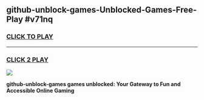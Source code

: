 
## github-unblock-games-Unblocked-Games-Free-Play #v71nq
<h3>
<a href="https://us.freeplayer.one?title=github-unblock-games&ref=9M">CLICK TO PLAY</a></h3>
<hr>

<h3>
<a href="https://us.freeplayer.one?title=github-unblock-games&ref=9M">CLICK 2 PLAY</a>
  
</h3>

<a href="https://us.freeplayer.one?title=github-unblock-games&ref=9M"><img src="https://clearcache.store/games.png"></a>


**github-unblock-games games unblocked: Your Gateway to Fun and Accessible Online Gaming**
